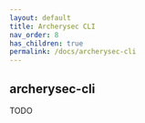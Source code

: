 ```yaml
---
layout: default
title: Archerysec CLI
nav_order: 8
has_children: true
permalink: /docs/archerysec-cli
---
```


## archerysec-cli

TODO